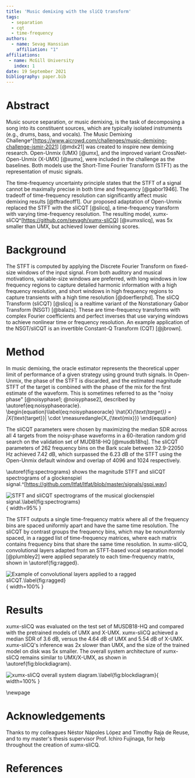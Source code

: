 ```yaml
---
title: 'Music demixing with the sliCQ transform'
tags:
  - separation
  - cqt
  - time-frequency
authors:
  - name: Sevag Hanssian
    affiliation: "1"
affiliations:
 - name: McGill University
   index: 1
date: 19 September 2021
bibliography: paper.bib
---
```


# Abstract

Music source separation, or music demixing, is the task of decomposing a song into its constituent sources, which are typically isolated instruments (e.g., drums, bass, and vocals). The Music Demixing Challenge^[<https://www.aicrowd.com/challenges/music-demixing-challenge-ismir-2021>] [@mdx21] was created to inspire new demixing research. Open-Unmix (UMX) [@umx], and the improved variant CrossNet-Open-Unmix (X-UMX) [@xumx], were included in the challenge as the baselines. Both models use the Short-Time Fourier Transform (STFT) as the representation of music signals.

The time-frequency uncertainty principle states that the STFT of a signal cannot be maximally precise in both time and frequency [@gabor1946]. The tradeoff of time-frequency resolution can significantly affect music demixing results [@tftradeoff1]. Our proposed adaptation of Open-Unmix replaced the STFT with the sliCQT [@slicq], a time-frequency transform with varying time-frequency resolution. The resulting model, xumx-sliCQ^[<https://github.com/sevagh/xumx-sliCQ>] [@xumxslicq], was 5x smaller than UMX, but achieved lower demixing scores.

# Background

The STFT is computed by applying the Discrete Fourier Transform on fixed-size windows of the input signal. From both auditory and musical motivations, variable-size windows are preferred, with long windows in low frequency regions to capture detailed harmonic information with a high frequency resolution, and short windows in high frequency regions to capture transients with a high time resolution [@doerflerphd]. The sliCQ Transform (sliCQT) [@slicq] is a realtime variant of the Nonstationary Gabor Transform (NSGT) [@balazs]. These are time-frequency transforms with complex Fourier coefficients and perfect inverses that use varying windows to achieve nonlinear time or frequency resolution. An example application of the NSGT/sliCQT is an invertible Constant-Q Transform (CQT) [@jbrown].

# Method

In music demixing, the oracle estimator represents the theoretical upper limit of performance of a given strategy using ground truth signals. In Open-Unmix, the phase of the STFT is discarded, and the estimated magnitude STFT of the target is combined with the phase of the mix for the first estimate of the waveform. This is sometimes referred to as the "noisy phase" [@noisyphase1; @noisyphase2], described by \autoref{eq:noisyphaseoracle}.
\begin{equation}\label{eq:noisyphaseoracle}
\hat{X}_{\text{target}} = |X_{\text{target}}| \cdot \measuredangle{X_{\text{mix}}}
\end{equation}

The sliCQT parameters were chosen by maximizing the median SDR across all 4 targets from the noisy-phase waveforms in a 60-iteration random grid search on the validation set of MUDB18-HQ [@musdb18hq]. The sliCQT parameters of 262 frequency bins on the Bark scale between 32.9-22050 Hz achieved 7.42 dB, which surpassed the 6.23 dB of the STFT using the Open-Unmix default window and overlap of 4096 and 1024 respectively.

\autoref{fig:spectrograms} shows the magnitude STFT and sliCQT spectrograms of a glockenspiel signal.^[<https://github.com/ltfat/ltfat/blob/master/signals/gspi.wav>]

![STFT and sliCQT spectrograms of the musical glockenspiel signal.\label{fig:spectrograms}](https://raw.githubusercontent.com/sevagh/mdx-submissions21/HANSSIAN/static-assets/spectrograms_comparison.png){ width=95% }

The STFT outputs a single time-frequency matrix where all of the frequency bins are spaced uniformly apart and have the same time resolution. The sliCQT by contrast groups the frequency bins, which may be nonuniformly spaced, in a ragged list of time-frequency matrices, where each matrix contains frequency bins that share the same time resolution. In xumx-sliCQ, convolutional layers adapted from an STFT-based vocal separation model [@plumbley2] were applied separately to each time-frequency matrix, shown in \autoref{fig:ragged}.

![Example of convolutional layers applied to a ragged sliCQT.\label{fig:ragged}](https://raw.githubusercontent.com/sevagh/mdx-submissions21/HANSSIAN/static-assets/xumx_slicq_pertarget.png){ width=100% }

# Results

xumx-sliCQ was evaluated on the test set of MUSDB18-HQ and compared with the pretrained models of UMX and X-UMX. xumx-sliCQ achieved a median SDR of 3.6 dB, versus the 4.64 dB of UMX and 5.54 dB of X-UMX. xumx-sliCQ's inference was 2x slower than UMX, and the size of the trained model on disk was 5x smaller. The overall system architecture of xumx-sliCQ remains similar to UMX/X-UMX, as shown in \autoref{fig:blockdiagram}.

![xumx-sliCQ overall system diagram.\label{fig:blockdiagram}](https://raw.githubusercontent.com/sevagh/mdx-submissions21/HANSSIAN/static-assets/xumx_overall_arch.png){ width=100% }

\newpage

# Acknowledgements

Thanks to my colleagues Néstor Nápoles López and Timothy Raja de Reuse, and to my master's thesis supervisor Prof. Ichiro Fujinaga, for help throughout the creation of xumx-sliCQ.

# References
